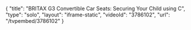 {
    "title": "BRITAX G3 Convertible Car Seats: Securing Your Child using C",
    "type": "solo",
    "layout": "iframe-static",
    "videoId": "3786102",
    "url": "\/tvpembed\/3786102"
}